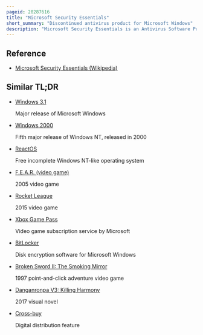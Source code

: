 ```yaml
---
pageid: 20287616
title: "Microsoft Security Essentials"
short_summary: "Discontinued antivirus product for Microsoft Windows"
description: "Microsoft Security Essentials is an Antivirus Software Product that provides Protection against different Types of Malware including Computer Viruses spyware Rootkits and Trojan Horses. Prior to Version 4. 5 Mse Runs on Windows xp Windows Vista and windows 7 but not on Windows 8 and later Versions that have built-in av Components known as Windows defender. Mse 4. 5 and later Versions do not run on Windows xp. The License Agreement allows Home Users and small Businesses to install and use the Product free of Charge. It replaces Windows Live Onecare, a discontinued commercial subscription-based Av Service, and the free Windows Defender, which only protected Users from Spyware until Windows 8."
---
```


## Reference

- [Microsoft Security Essentials (Wikipedia)](https://en.wikipedia.org/?curid=20287616)

## Similar TL;DR

- [Windows 3.1](/tldr/en/windows-31)

  Major release of Microsoft Windows

- [Windows 2000](/tldr/en/windows-2000)

  Fifth major release of Windows NT, released in 2000

- [ReactOS](/tldr/en/reactos)

  Free incomplete Windows NT-like operating system

- [F.E.A.R. (video game)](/tldr/en/fear-video-game)

  2005 video game

- [Rocket League](/tldr/en/rocket-league)

  2015 video game

- [Xbox Game Pass](/tldr/en/xbox-game-pass)

  Video game subscription service by Microsoft

- [BitLocker](/tldr/en/bitlocker)

  Disk encryption software for Microsoft Windows

- [Broken Sword II: The Smoking Mirror](/tldr/en/broken-sword-ii-the-smoking-mirror)

  1997 point-and-click adventure video game

- [Danganronpa V3: Killing Harmony](/tldr/en/danganronpa-v3-killing-harmony)

  2017 visual novel

- [Cross-buy](/tldr/en/cross-buy)

  Digital distribution feature
